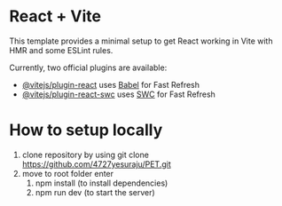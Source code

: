 # React + Vite

This template provides a minimal setup to get React working in Vite with HMR and some ESLint rules.

Currently, two official plugins are available:

- [@vitejs/plugin-react](https://github.com/vitejs/vite-plugin-react/blob/main/packages/plugin-react/README.md) uses [Babel](https://babeljs.io/) for Fast Refresh
- [@vitejs/plugin-react-swc](https://github.com/vitejs/vite-plugin-react-swc) uses [SWC](https://swc.rs/) for Fast Refresh


# How to setup locally

1. clone repository by using 
       git clone https://github.com/4727yesuraju/PET.git
2. move to root folder enter
      1. npm install                 (to install dependencies)
      2. npm run dev                 (to start the server)


